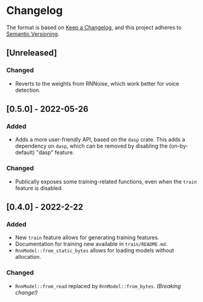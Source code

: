 # Changelog

The format is based on [Keep a Changelog](https://keepachangelog.com/en/1.0.0/),
and this project adheres to [Semantic Versioning](https://semver.org/spec/v2.0.0.html).

## [Unreleased]

### Changed
- Reverts to the weights from RNNoise, which work better for voice detection.

## [0.5.0] - 2022-05-26

### Added
- Adds a more user-friendly API, based on the `dasp` crate. This adds a dependency on `dasp`,
  which can be removed by disabling the (on-by-default) "dasp" feature.

### Changed
- Publically exposes some training-related functions, even when the `train` feature is disabled.

## [0.4.0] - 2022-2-22

### Added
- New `train` feature allows for generating training features.
- Documentation for training new available in `train/README.md`.
- `RnnModel::from_static_bytes` allows for loading models without allocation.

### Changed
- `RnnModel::from_read` replaced by `RnnModel::from_bytes`. *(Breaking change!)*
